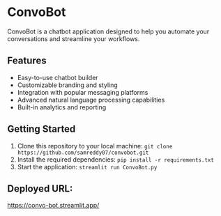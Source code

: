 # ConvoBot

ConvoBot is a chatbot application designed to help you automate your conversations and streamline your workflows.

## Features

* Easy-to-use chatbot builder
* Customizable branding and styling
* Integration with popular messaging platforms
* Advanced natural language processing capabilities
* Built-in analytics and reporting

## Getting Started

1. Clone this repository to your local machine: `git clone https://github.com/samreddy07/convobot.git`
2. Install the required dependencies: `pip install -r requirements.txt`
3. Start the application: `streamlit run ConvoBot.py`

## Deployed URL:
https://convo-bot.streamlit.app/
